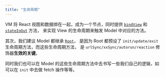 ```yaml
---
title: "生命周期"
---
```


VM 将 React 视图和数据绑在一起，成为一个节点，同时提供 [`bindView`](../api/decorator.md#bindview) 和 [`stateInOut`](../api/decorator.md#stateinout) 方法，
来实现 View 的生命周期来触发 Model 中对应的方法。

其次，我们建议 Model 都继承 [`Root`](../api/others.md#root)， 是因为 Root 都预设了 `init/update/exit` 生命周期方法，而这些生命周期方法，
是 `urlSync/xxSync/autorun/reaction` 修饰器**生效的关键**。

同时我们也可以在 Model 的这些生命周期方法中去书写一些我们自己的逻辑，如可以在 `init` 中去做 fetch 操作等等。